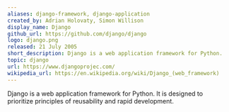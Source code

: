 ```yaml
---
aliases: django-framework, django-application
created_by: Adrian Holovaty, Simon Willison
display_name: Django
github_url: https://github.com/django/django
logo: django.png
released: 21 July 2005
short_description: Django is a web application framework for Python.
topic: django
url: https://www.djangoprojec.com/
wikipedia_url: https://en.wikipedia.org/wiki/Django_(web_framework)
---
```

Django is a web application framework for Python. It is designed to prioritize principles of reusability and rapid development.
